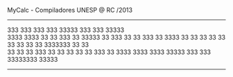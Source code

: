 MyCalc - Compiladores UNESP @ RC /2013

*****************************************************************
333     333  333  333    33333       333     333          33333  
 3333 3333    33  33   333    33    33333     33        333    33
 33 333 33     3333   33           33   33    33       33         
 33     33      33    33           3333333    33       33    
 33     33      33     333    33   33   33    33   33   333    33
3333   3333    3333      33333    333   333  33333333     33333
*****************************************************************
